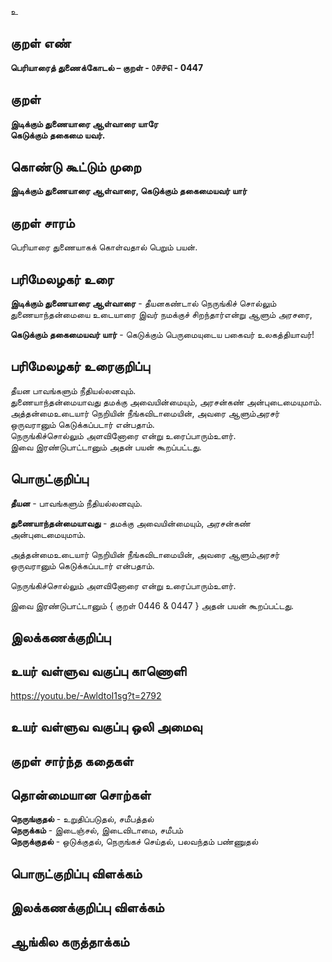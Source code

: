 உ

## குறள் எண் 

**பெரியாரைத் துணைக்கோடல் – குறள் - ௦௪௪௭ - 0447**  

## குறள் 

**இடிக்கும் துணையாரை ஆள்வாரை யாரே  
கெடுக்கும் தகைமை யவர்.**  

## கொண்டு கூட்டும் முறை

**இடிக்கும் துணையாரை ஆள்வாரை, கெடுக்கும் தகைமையவர் யார்**  

## குறள் சாரம் 

பெரியாரை துணையாகக் கொள்வதால் பெறும் பயன்.  

## பரிமேலழகர் உரை

**இடிக்கும் துணையாரை ஆள்வாரை** - தீயனகண்டால் நெருங்கிச் சொல்லும் துணையாந்தன்மையை உடையாரை இவர் நமக்குச் சிறந்தார்என்று ஆளும் அரசரை,  

**கெடுக்கும் தகைமையவர் யார்** - கெடுக்கும் பெருமையுடைய பகைவர் உலகத்தியாவர்!  

## பரிமேலழகர் உரைகுறிப்பு   

தீயன பாவங்களும் நீதியல்லனவும்.  
துணையாந்தன்மையாவது தமக்கு அவையின்மையும், அரசன்கண் அன்புடைமையுமாம்.  
அத்தன்மைஉடையார் நெறியின் நீங்கவிடாமையின், அவரை ஆளும்அரசர் ஒருவரானும் கெடுக்கப்படார் என்பதாம்.  
நெருங்கிச்சொல்லும் அளவினோரை என்று உரைப்பாரும்உளர்.  
இவை இரண்டுபாட்டானும் அதன் பயன் கூறப்பட்டது.   

## பொருட்குறிப்பு 

**தீயன** - பாவங்களும் நீதியல்லனவும்.  

**துணையாந்தன்மையாவது** - தமக்கு அவையின்மையும், அரசன்கண் அன்புடைமையுமாம்.  

அத்தன்மைஉடையார் நெறியின் நீங்கவிடாமையின், அவரை ஆளும்அரசர் ஒருவரானும் கெடுக்கப்படார் என்பதாம்.  

நெருங்கிச்சொல்லும் அளவினோரை என்று உரைப்பாரும்உளர்.  

இவை இரண்டுபாட்டானும் { குறள் 0446 & 0447 } அதன் பயன் கூறப்பட்டது.     

## இலக்கணக்குறிப்பு  


## உயர் வள்ளுவ வகுப்பு காணொளி

https://youtu.be/-AwldtoI1sg?t=2792

## உயர் வள்ளுவ வகுப்பு ஒலி அமைவு 

 
## குறள் சார்ந்த கதைகள் 


## தொன்மையான சொற்கள்

**நெருங்குதல்** - உறுதிப்படுதல், சமீபத்தல்   
**நெருக்கம்** - இடைஞ்சல், இடைவிடாமை, சமீபம்  
**நெருக்குதல்** - ஒடுக்குதல், நெருங்கச் செய்தல், பலவந்தம் பண்ணுதல்  

## பொருட்குறிப்பு விளக்கம்


## இலக்கணக்குறிப்பு விளக்கம்


## ஆங்கில கருத்தாக்கம் 



